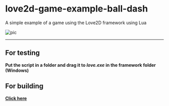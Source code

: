 # love2d-game-example-ball-dash
 A simple example of a game using the Love2D framework using Lua

![pic](https://lh3.googleusercontent.com/H4ejNq3pT55wVpXhmikBEAv85RI-40XlFS99j9NAGqhqcfj9xfCLQywWFp5bB9wCkcaGDuDXP7zAD2QAnRAoTjLcTgmkxm-ZytSgMULKEcrMRpugMEqiwQs_RSkkFvipxvpoKDrmDbvK3d6aiXk15_EvaXVp6uplSXVRpGEgOJUfbTJ58A-h0m4mqM4KLroqbpmydh8stCrkzbPYmPfdwicgY6izEjz0hu6gFVpWzZszn5SWCQ10PHbKDy75Rou-aBF0qdpX88c2bwCTbeo5o1TH-s1Y5wgoJo0wrAkEXDihold45rkNmHiddzTQShc_ngk6tP0By7TzBPlMN_HtseyFrq00oRXNuSUQx7L81n75Qk3FCU2krjffaQZ5i5zSSnG-4bbxB6ppMFKSERMhX_93J9hXO0y2pW71qKT-PztK8NXzHjWh8pOHxdIov55VOm1fjg2zarWK_GjrB2594LDUuc7tlfpI2yO_TDvlW4p4iZzt08MzjYi8XEDWeIR2o9DaoBbHT-TucBydMZSxFaSggCZhhHj5dIprIdhE-iIsmZkW9S2wqAD-jNo86nFAYd7CGa7UwAnMyPo6jwOlT0KfRaHzju57lCgxNkJqYMvnlh77d_AITwapO3CKzG-WGCqUMZ3yWH6l-nNsy0Q4Dcxv1c7HcqkluvlHUF-zhLYb2ucUtM5u6OPnC-1H40rE5eA=s963-w963-h761-no)

----------------------------------------------
## For testing

**Put the script in a folder and drag it to *love.exe* in the framework folder (Windows)**

## For building

**[Click here](https://love2d.org/wiki/Building_L%C3%96VE#3._Building)**
